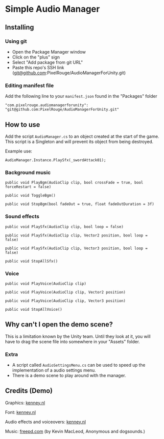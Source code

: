 # Simple Audio Manager

## Installing

### Using git

- Open the Package Manager window
- Click on the "plus" sign
- Select "Add package from git URL"
- Paste this repo's SSH link (<git@github.com>:PixelRouge/AudioManagerForUnity.git)

### Editing manifest file

Add the following line to your `manifest.json` found in the "Packages" folder

`"com.pixelrouge.audiomanagerforunity": "git@github.com:PixelRouge/AudioManagerForUnity.git"`

## How to use

Add the script `AudioManager.cs` to an object created at the start of the game. This script is a Singleton and will prevent its object from being destroyed.

Example use:

`AudioManager.Instance.PlaySfx(_swordAttack01);`

### Background music

`public void PlayBgm(AudioClip clip, bool crossFade = true, bool forceRestart = false)`

`public void ToggleBgm()`

`public void StopBgm(bool fadeOut = true, float fadeOutDuration = 3f)`

### Sound effects

`public void PlaySfx(AudioClip clip, bool loop = false)`

`public void PlaySfx(AudioClip clip, Vector2 position, bool loop = false)`

`public void PlaySfx(AudioClip clip, Vector3 position, bool loop = false)`

`public void StopAllSfx()`

### Voice

`public void PlayVoice(AudioClip clip)`

`public void PlayVoice(AudioClip clip, Vector2 position)`

`public void PlayVoice(AudioClip clip, Vector3 position)`

`public void StopAllVoice()`

## Why can't I open the demo scene?

This is a limitation known by the Unity team. Until they look at it, you will have to drag the scene file into somewhere in your "Assets" folder.

### Extra

- A script called `AudioSettingsMenu.cs` can be used to speed up the implementation of a audio settings menu.
- There is a demo scene to play around with the manager.

## Credits (Demo)

Graphics: [kenney.nl](https://kenney.nl)

Font: [kenney.nl](https://kenney.nl)

Audio effects and voiceovers: [kenney.nl](https://kenney.nl)

Music: [freepd.com](https://freepd.com) (by Kevin MacLeod, Anonymous and dogsounds.)
